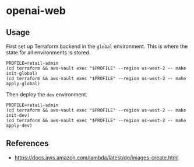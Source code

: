 # openai-web

## Usage

First set up Terraform backend in the `global` environment. This is where the state for all environments is stored.

```shell
PROFILE=retail-admin
(cd terraform && aws-vault exec "$PROFILE" --region us-west-2 -- make init-global)
(cd terraform && aws-vault exec "$PROFILE" --region us-west-2 -- make apply-global) 
```

Then deploy the `dev` environment.

```shell
PROFILE=retail-admin
(cd terraform && aws-vault exec "$PROFILE" --region us-west-2 -- make init-dev)
(cd terraform && aws-vault exec "$PROFILE" --region us-west-2 -- make apply-dev) 
```

## References

- https://docs.aws.amazon.com/lambda/latest/dg/images-create.html